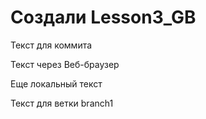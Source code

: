 # Создали Lesson3_GB

Текст для коммита

Текст через Веб-браузер

Еще локальный текст

Текст для ветки branch1